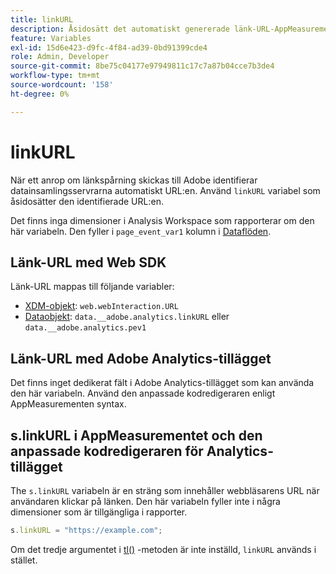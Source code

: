 ```yaml
---
title: linkURL
description: Åsidosätt det automatiskt genererade länk-URL-AppMeasurementet som används i länkspårningsanrop.
feature: Variables
exl-id: 15d6e423-d9fc-4f84-ad39-0bd91399cde4
role: Admin, Developer
source-git-commit: 8be75c04177e97949811c17c7a87b04cce7b3de4
workflow-type: tm+mt
source-wordcount: '158'
ht-degree: 0%

---
```


# linkURL

När ett anrop om länkspårning skickas till Adobe identifierar datainsamlingsservrarna automatiskt URL:en. Använd `linkURL` variabel som åsidosätter den identifierade URL:en.

Det finns inga dimensioner i Analysis Workspace som rapporterar om den här variabeln. Den fyller i `page_event_var1` kolumn i [Dataflöden](/help/export/analytics-data-feed/data-feed-overview.md).

## Länk-URL med Web SDK

Länk-URL mappas till följande variabler:

* [XDM-objekt](/help/implement/aep-edge/xdm-var-mapping.md): `web.webInteraction.URL`
* [Dataobjekt](/help/implement/aep-edge/data-var-mapping.md): `data.__adobe.analytics.linkURL` eller `data.__adobe.analytics.pev1`

## Länk-URL med Adobe Analytics-tillägget

Det finns inget dedikerat fält i Adobe Analytics-tillägget som kan använda den här variabeln. Använd den anpassade kodredigeraren enligt AppMeasurementen syntax.

## s.linkURL i AppMeasurementet och den anpassade kodredigeraren för Analytics-tillägget

The `s.linkURL` variabeln är en sträng som innehåller webbläsarens URL när användaren klickar på länken. Den här variabeln fyller inte i några dimensioner som är tillgängliga i rapporter.

```js
s.linkURL = "https://example.com";
```

Om det tredje argumentet i [tl()](../functions/tl-method.md) -metoden är inte inställd, `linkURL` används i stället.
